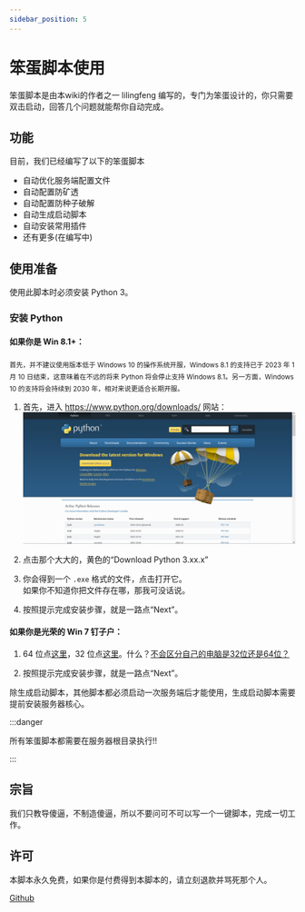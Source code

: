 ```yaml
---
sidebar_position: 5
---
```


# 笨蛋脚本使用

笨蛋脚本是由本wiki的作者之一 lilingfeng 编写的，专门为笨蛋设计的，你只需要双击启动，回答几个问题就能帮你自动完成。

## 功能

目前，我们已经编写了以下的笨蛋脚本

* 自动优化服务端配置文件
* 自动配置防矿透
* 自动配置防种子破解
* 自动生成启动脚本
* 自动安装常用插件
* 还有更多(在编写中)

## 使用准备

使用此脚本时必须安装 Python 3。

### 安装 Python

#### 如果你是 Win 8.1+：
<sub>首先，并不建议使用版本低于 Windows 10 的操作系统开服，Windows 8.1 的支持已于 2023 年 1 月 10 日结束，这意味着在不远的将来 Python 将会停止支持 Windows 8.1。另一方面，Windows 10 的支持将会持续到 2030 年，相对来说更适合长期开服。</sub>

1. 首先，进入 https://www.python.org/downloads/ 网站：
![img](_images/instruction-website-of-python.png)

2. 点击那个大大的，黄色的“Download Python 3.xx.x”

3. 你会得到一个 `.exe` 格式的文件，点击打开它。    
   如果你不知道你把文件存在哪，那我可没话说。

4. 按照提示完成安装步骤，就是一路点“Next”。

#### 如果你是光荣的 Win 7 钉子户：

1. 64 位点[这里](https://www.python.org/ftp/python/3.8.9/python-3.8.9-amd64.exe)，32 位点[这里](https://www.python.org/ftp/python/3.8.9/python-3.8.9.exe)。什么？[不会区分自己的电脑是32位还是64位？](https://support.microsoft.com/zh-cn/windows/32-%E4%BD%8D%E5%92%8C-64-%E4%BD%8D-windows-%E5%B8%B8%E8%A7%81%E9%97%AE%E9%A2%98%E8%A7%A3%E7%AD%94-c6ca9541-8dce-4d48-0415-94a3faa2e13d)

3. 按照提示完成安装步骤，就是一路点“Next”。

除生成启动脚本，其他脚本都必须启动一次服务端后才能使用，生成启动脚本需要提前安装服务器核心。

:::danger

所有笨蛋脚本都需要在服务器根目录执行!!

:::

## 宗旨

我们只教导傻逼，不制造傻逼，所以不要问可不可以写一个一键脚本，完成一切工作。

## 许可

本脚本永久免费，如果你是付费得到本脚本的，请立刻退款并骂死那个人。

[Github](https://github.com/lilingfengdev/NitWiki-Script)
